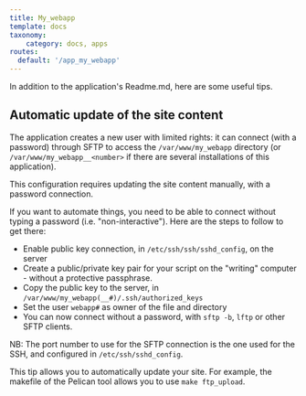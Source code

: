 ```yaml
---
title: My_webapp
template: docs
taxonomy:
    category: docs, apps
routes:
  default: '/app_my_webapp'
---
```


In addition to the application's Readme.md, here are some useful tips.

## Automatic update of the site content

The application creates a new user with limited rights: it can connect (with a password) through SFTP to access the `/var/www/my_webapp` directory (or `/var/www/my_webapp__<number>` if there are several installations of this application).

This configuration requires updating the site content manually, with a password connection.

If you want to automate things, you need to be able to connect without typing a password (i.e. "non-interactive"). Here are the steps to follow to get there:
- Enable public key connection, in `/etc/ssh/ssh/sshd_config`, on the server
- Create a public/private key pair for your script on the "writing" computer - without a protective passphrase.
- Copy the public key to the server, in `/var/www/my_webapp(__#)/.ssh/authorized_keys`
- Set the user `webapp#` as owner of the file and directory
- You can now connect without a password, with `sftp -b`, `lftp` or other SFTP clients.

NB: The port number to use for the SFTP connection is the one used for the SSH, and configured in `/etc/ssh/sshd_config`.

This tip allows you to automatically update your site. For example, the makefile of the Pelican tool allows you to use `make ftp_upload`.
